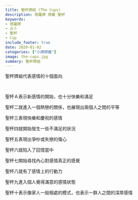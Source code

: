 ```yaml
---
title: 聖杯牌組 (The Cups)
description: 塔羅牌 牌義 聖杯
keywords:
- 塔羅牌
- 占卜
- 聖杯
- Cup
include_footer: true
date: 2020-01-02
categories: ["小牌牌義"]
image: the-cups.jpg
summary: 聖杯牌組
---
```


<p class="title is-3">聖杯牌組代表感情的十個面向</p>
<br/>
<p class="subtitle is-6">聖杯Ａ表示新感情的開始，也十分快樂和滿足</p>
<p class="subtitle is-6">聖杯二就進入一個熱戀的關係，也展現出兩個人之間的平等</p>
<p class="subtitle is-6">聖杯三表現快樂和慶祝的感情</p>
<p class="subtitle is-6">聖杯四就開始發生一些不滿足的狀況</p>
<p class="subtitle is-6">聖杯五表現出爭吵或失戀的傷心</p>
<p class="subtitle is-6">聖杯六就陷入了回憶當中</p>
<p class="subtitle is-6">聖杯七開始尋找內心對感情真正的感覺</p>
<p class="subtitle is-6">聖杯八就有了感情上的行動力</p>
<p class="subtitle is-6">聖杯九進入個人覺得滿意的感情狀態</p>
<p class="subtitle is-6">聖杯十表示像家人一般相處的模式，也表示一群人之間的深厚感情</p>

